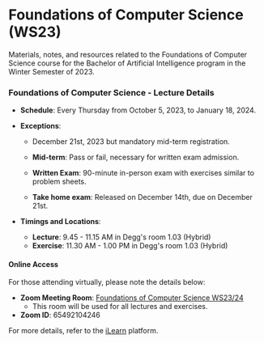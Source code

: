 # Foundations of Computer Science (WS23)
Materials, notes, and resources related to the Foundations of Computer Science course for the Bachelor of Artificial Intelligence program in the Winter Semester of 2023.

### Foundations of Computer Science - Lecture Details

- **Schedule**: Every Thursday from October 5, 2023, to January 18, 2024.  
- **Exceptions**:
  - December 21st, 2023 but mandatory mid-term registration.
 
  - **Mid-term**: Pass or fail, necessary for written exam admission.
  - **Written Exam**: 90-minute in-person exam with exercises similar to problem sheets.
  - **Take home exam**: Released on December 14th, due on December 21st.

- **Timings and Locations**:
  - **Lecture**: 9.45 - 11.15 AM in Degg's room 1.03 (Hybrid)
  - **Exercise**: 11.30 AM - 1.00 PM in Degg's room 1.03 (Hybrid)

#### Online Access
For those attending virtually, please note the details below:

- **Zoom Meeting Room**: [Foundations of Computer Science WS23/24](https://th-deg-de.zoom.us/j/66427975401?pwd=NUZ5SG9IaVRnL2V2TGgxcVhhZ2xJdz09)
  - This room will be used for all lectures and exercises.
- **Zoom ID**: 65492104246

For more details, refer to the [iLearn](https://ilearn.th-deg.de/course/view.php?id=17885) platform.
